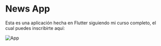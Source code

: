 # News App
Esta es una aplicación hecha en Flutter siguiendo mi curso completo, el cual puedes inscribirte aquí:

![App](https://fernando-herrera.com/github/flutter/goal2.png)
